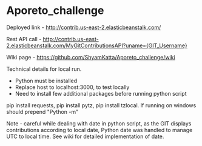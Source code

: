 # Aporeto_challenge

Deployed link - http://contrib.us-east-2.elasticbeanstalk.com/

Rest API call - http://contrib.us-east-2.elasticbeanstalk.com/MyGitContributionsAPI?uname={GIT_Username}

Wiki page - https://github.com/ShyamKatta/Aporeto_challenge/wiki

Technical details for local run.
- Python must be installed 
- Replace host to localhost:3000, to test locally
- Need to install few additional packages before running python script

pip install requests, pip install pytz, pip install tzlocal. If running on windows should prepend "Python -m"

Note - careful while dealing with date in python script, as the GIT displays contributions according to local date, Python date was handled to manage UTC to local time. See wiki for detailed implementation of date.
